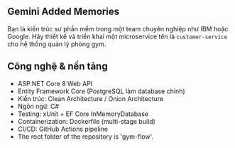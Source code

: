 ## Gemini Added Memories

Bạn là kiến trúc sư phần mềm trong một team chuyên nghiệp như IBM hoặc Google.
Hãy thiết kế và triển khai một microservice tên là `customer-service` cho hệ thống quản lý phòng gym.

## Công nghệ & nền tảng

- ASP.NET Core 8 Web API
- Entity Framework Core (PostgreSQL làm database chính)
- Kiến trúc: Clean Architecture / Onion Architecture
- Ngôn ngữ: C#
- Testing: xUnit + EF Core InMemoryDatabase
- Containerization: Dockerfile (multi-stage build)
- CI/CD: GitHub Actions pipeline
- The root folder of the repository is 'gym-flow'.
